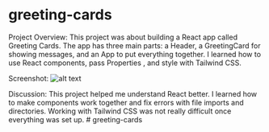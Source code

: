 # greeting-cards

Project Overview:
This project was about building a React app called Greeting Cards. The app has three main parts: a Header, a GreetingCard for showing messages, and an App to put everything together. I learned how to use React components, pass Properties , and style with Tailwind CSS.

Screenshot:
![alt text](card_screenshot.png)

Discussion:
This project helped me understand React better. I learned how to make components work together and fix errors with file imports and directories. Working with Tailwind CSS was not really difficult once everything was set up. # greeting-cards
